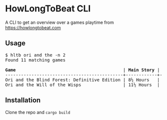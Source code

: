 # HowLongToBeat CLI

A CLI to get an overview over a games playtime from https://howlongtobeat.com

## Usage
<pre>
$ hltb ori and the -n 2
Found 11 matching games

<b>Game</b>                                         | <b>Main Story</b> | <b>Main+Extra</b> | <b>Completionist</b> 
---------------------------------------------+------------+------------+---------------
Ori and the Blind Forest: Definitive Edition | 8½ Hours   | 11 Hours   | 12 Hours 
Ori and the Will of the Wisps                | 11½ Hours  | 14½ Hours  | 17½ Hours
</pre>

## Installation
Clone the repo and `cargo build`
